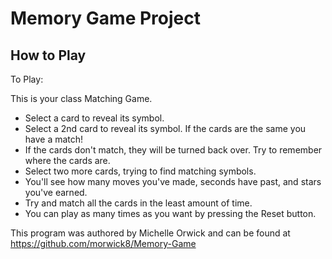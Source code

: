 # Memory Game Project


## How to Play

To Play:

This is your class Matching Game.  

- Select a card to reveal its symbol.
- Select a 2nd card to reveal its symbol.  If the cards are the same you have a match!
- If the cards don't match, they will be turned back over.  Try to remember where the cards are.
-  Select two more cards, trying to find matching symbols.
- You'll see how many moves you've made, seconds have past, and stars you've earned.
- Try and match all the cards in the least amount of time.
- You can play as many times as you want by pressing the Reset button.

This program was authored by Michelle Orwick and can be found at
https://github.com/morwick8/Memory-Game
